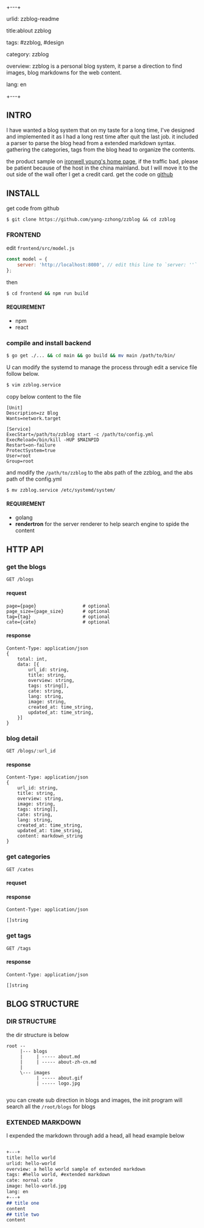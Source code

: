 
+---+

urlid: zzblog-readme

title:ablout zzblog

tags: #zzblog, #design

category: zzblog

overview: zzblog is a personal blog system, it parse a direction to find images, blog markdowns for the web content.

lang: en

+---+


## INTRO

I have wanted a blog system that on my taste for a long time, I've designed and implemented it as I had a long rest time after quit the last job. it included a parser to parse the blog head from a extended markdown syntax. gathering the categories, tags from the blog head to organize the contents.

the product sample on [ironwell young's home page](https://iiiboo.cn), if the traffic bad, please be patient because of the host in the china mainland. but I will move it to the out side of the wall ofter I get a credit card. get the code on [github](https://github.com/yang-zzong/zzblog)

## INSTALL

get code from github

```
$ git clone https://github.com/yang-zzhong/zzblog && cd zzblog
```

### FRONTEND

edit `frontend/src/model.js`

```js
const model = {
    server: 'http://localhost:8080', // edit this line to `server: ''`
};
```

then

```bash
$ cd frontend && npm run build
```

#### REQUIREMENT

* npm
* react

### compile and install backend

```bash
$ go get ./... && cd main && go build && mv main /path/to/bin/
```
U can modify the systemd to manage the process through edit a service file follow below.

```bash
$ vim zzblog.service
```

copy below content to the file

```
[Unit]
Description=zz Blog
Wants=network.target

[Service]
ExecStart=/path/to/zzblog start -c /path/to/config.yml
ExecReload=/bin/kill -HUP $MAINPID
Restart=on-failure
ProtectSystem=true
User=root
Group=root
```

and modify the `/path/to/zzblog` to the abs path of the zzblog, and the abs path of the config.yml

```bash
$ mv zzblog.service /etc/systemd/system/
```

#### REQUIREMENT

* golang
* **rendertron** for the server renderer to help search engine to spide the content

## HTTP API

### get the blogs
```
GET /blogs
```

#### request
```
page={page}                 # optional
page_size={page_size}       # optional
tag={tag}                   # optional
cate={cate}                 # optional
```

#### response
```
Content-Type: application/json
{
    total: int,
    data: [{
        url_id: string,         
        title: string,
        overview: string,
        tags: string[],
        cate: string,
        lang: string,
        image: string,
        created_at: time_string,
        updated_at: time_string,
    }]
}
```

### blog detail
```
GET /blogs/:url_id
```

#### response
```
Content-Type: application/json
{
    url_id: string,         
    title: string,
    overview: string,
    image: string,
    tags: string[],
    cate: string,
    lang: string,
    created_at: time_string,
    updated_at: time_string,
    content: markdown_string
}
```

### get categories
```
GET /cates
```

#### requset

#### response
```
Content-Type: application/json

[]string
```

### get tags
```
GET /tags
```

#### response
```
Content-Type: application/json

[]string
```

## BLOG STRUCTURE

### DIR STRUCTURE

the dir structure is below

```
root --
     |--- blogs
     |     | ----- about.md
     |     | ----- about-zh-cn.md
     |
     \--- images
           | ----- about.gif
           | ----- logo.jpg
        
```

you can create sub direction in blogs and images, the init program will search all the `/root/blogs` for blogs

### EXTENDED MARKDOWN

I expended the markdown through add a head, all head example below

```markdown

+---+
title: hello world
urlid: hello-world
overview: a hello world sample of extended markdown
tags: #hello world, #extended markdown
cate: nornal cate
image: hello-world.jpg
lang: en
+---+
## title one
content
## title two
content

```
